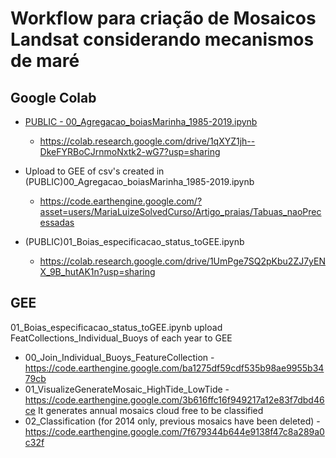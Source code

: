 # Workflow para criação de Mosaicos Landsat considerando mecanismos de maré


## Google Colab
* [PUBLIC - 00_Agregacao_boiasMarinha_1985-2019.ipynb](https://colab.research.google.com/drive/1qXYZ1jh--DkeFYRBoCJrnmoNxtk2-wG7?usp=sharing)
	- https://colab.research.google.com/drive/1qXYZ1jh--DkeFYRBoCJrnmoNxtk2-wG7?usp=sharing

* Upload to GEE of csv's created in (PUBLIC)00_Agregacao_boiasMarinha_1985-2019.ipynb
	- https://code.earthengine.google.com/?asset=users/MariaLuizeSolvedCurso/Artigo_praias/Tabuas_naoPrecessadas

* (PUBLIC)01_Boias_especificacao_status_toGEE.ipynb 
	- https://colab.research.google.com/drive/1UmPge7SQ2pKbu2ZJ7yENX_9B_hutAK1n?usp=sharing

## GEE
01_Boias_especificacao_status_toGEE.ipynb upload FeatCollections_Individual_Buoys of each year to GEE
* 00_Join_Individual_Buoys_FeatureCollection
	-https://code.earthengine.google.com/ba1275df59cdf535b98ae9955b3479cb
* 01_VisualizeGenerateMosaic_HighTide_LowTide
	-https://code.earthengine.google.com/3b616ffc16f949217a12e83f7dbd46ce
	It generates annual mosaics cloud free to be classified
* 02_Classification (for 2014 only, previous mosaics have been deleted)
	-https://code.earthengine.google.com/7f679344b644e9138f47c8a289a0c32f

